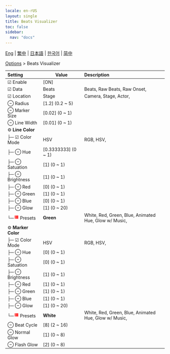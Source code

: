```yaml
---
locale: en-rUS
layout: single
title: Beats Visualizer
toc: false
sidebar:
  nav: "docs"
---
```

[Eng](/dancexr/menu/2025.4/stage/beats_visualizer) | [繁中](/tw/dancexr/menu/2025.4/stage/beats_visualizer) | [日本語](/jp/dancexr/menu/2025.4/stage/beats_visualizer) | [한국어](/kr/dancexr/menu/2025.4/stage/beats_visualizer) | [简中](/zh/dancexr/menu/2025.4/stage/beats_visualizer)

[Options](../menu#Options) > Beats Visualizer



| Setting | Value | Description |
| :--- | --- | :--- |
|  ☑ Enable| [ON] | 
| ☑ Data| Beats | Beats, Raw Beats, Raw Onset, 
| ☑ Location| Stage | Camera, Stage, Actor, 
|  ⊖ Radius| [1.2] (0.2 ~ 5) | 
|  ⊖ Marker Size| [0.02] (0 ~ 1) | 
|  ⊖ Line Width| [0.01] (0 ~ 1) | 
|  ⚙️ <b>Line Color</b>| | 
| ├─ ☑ Color Mode| HSV | RGB, HSV, 
| ├─ ⊖ Hue| [0.3333333] (0 ~ 1) | 
| ├─ ⊖ Satuation| [1] (0 ~ 1) | 
| ├─ ⊖ Brightness| [1] (0 ~ 1) | 
| ├─ ⊖ Red| [0] (0 ~ 1) | 
| ├─ ⊖ Green| [1] (0 ~ 1) | 
| ├─ ⊖ Blue| [0] (0 ~ 1) | 
| ├─ ⊖ Glow| [1] (0 ~ 20) | 
| └─<img src="/images/icon/ic_list.png" alt="list icon"/> Presets| **Green** | White, Red, Green, Blue, Animated Hue, Glow w/ Music,  |
|  ⚙️ <b>Marker Color</b>| | 
| ├─ ☑ Color Mode| HSV | RGB, HSV, 
| ├─ ⊖ Hue| [0] (0 ~ 1) | 
| ├─ ⊖ Satuation| [0] (0 ~ 1) | 
| ├─ ⊖ Brightness| [1] (0 ~ 1) | 
| ├─ ⊖ Red| [1] (0 ~ 1) | 
| ├─ ⊖ Green| [1] (0 ~ 1) | 
| ├─ ⊖ Blue| [1] (0 ~ 1) | 
| ├─ ⊖ Glow| [1] (0 ~ 20) | 
| └─<img src="/images/icon/ic_list.png" alt="list icon"/> Presets| **White** | White, Red, Green, Blue, Animated Hue, Glow w/ Music,  |
|  ⊖ Beat Cycle| [8] (2 ~ 16) | 
|  ⊖ Normal Glow| [1] (0 ~ 8) | 
|  ⊖ Flash Glow| [2] (0 ~ 8) | 
